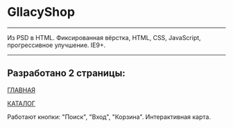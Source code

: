 # GllacyShop

***
Из PSD в HTML.
Фиксированная вёрстка, HTML, CSS, JavaScript, прогрессивное улучшение. IE9+.
***
## Разработано 2 страницы:

[ГЛАВНАЯ](https://beerdrinker.github.io/GllacyShop/)

[КАТАЛОГ](https://beerdrinker.github.io/GllacyShop/catalog.html)

Работают кнопки: "Поиск", "Вход", "Корзина".
Интерактивная карта.
